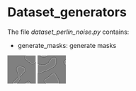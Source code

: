 # Dataset_generators

The file _dataset_perlin_noise.py_ contains:

- generate_masks: generate masks

![](https://raw.githubusercontent.com/MarcoFurlan99/Marco_code_final/master/example_datasets/edges/0.png) ![](https://raw.githubusercontent.com/MarcoFurlan99/Marco_code_final/master/example_datasets/edges/1.png)
